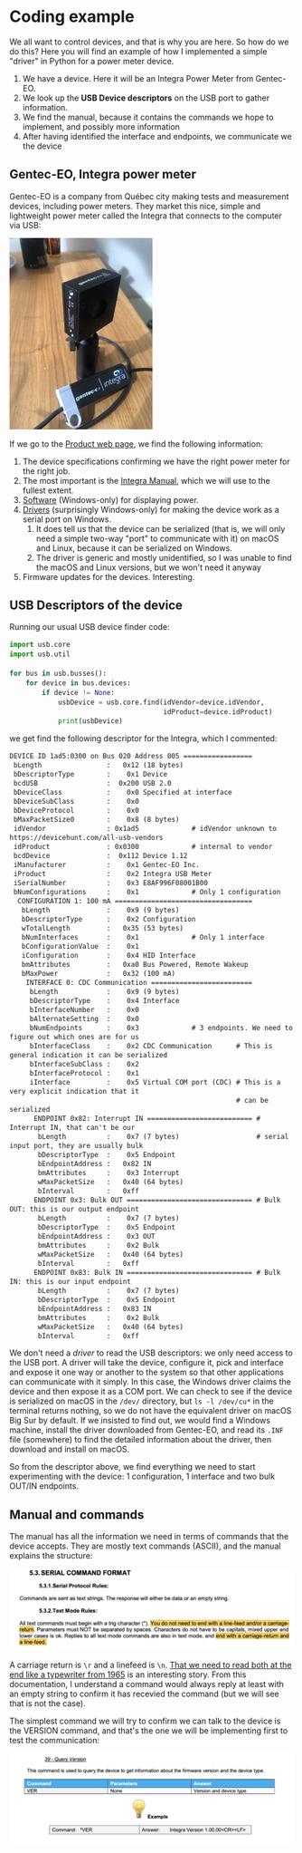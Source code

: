 # Coding example

We all want to control devices, and that is why you are here. So how do we do this? Here you will find an example of how I implemented a simple "driver" in Python for a power meter device.

1. We have a device.  Here it will be an Integra Power Meter from Gentec-EO.
2. We look up the **USB Device descriptors** on the USB port to gather information.
3. We find the manual, because it contains the commands we hope to implement, and possibly more information
4. After having identified the interface and endpoints, we communicate we the device



## Gentec-EO, Integra power meter

Gentec-EO is a company from Québec city making tests and measurement devices, including power meters. They market this nice, simple and lightweight power meter called the Integra that connects to the computer via USB:

<img src="README.assets/integra.png" alt="integra" style="zoom:33%;" />

If we go to the [Product web page](https://www.gentec-eo.com/products/up19k-15s-h5-d0), we find the following information:

1. The device specifications confirming we have the right power meter for the right job.
2. The most important is the [Integra Manual](https://downloads.gentec-eo.com/prod/48fcf131/203008-Manual-Integra-V3.3.pdf), which we will use to the fullest extent.
3. [Software](https://downloads.gentec-eo.com/prod/694fceed/PC-Gentec-EO-V2.01.12.exe) (Windows-only) for displaying power.
4. [Drivers](https://downloads.gentec-eo.com/prod/15d21605/Gentec-EO-Drivers-V2.00.00.exe) (surprisingly Windows-only) for making the device work as a serial port on Windows.
   1. It does tell us that the device can be serialized (that is, we will only need a simple two-way "port" to communicate with it) on macOS and Linux, because it can be serialized on Windows.
   2. The driver is generic and mostly unidentified, so I was unable to find the macOS and Linux versions, but we won't need it anyway
5. Firmware updates for the devices.  Interesting.

## USB Descriptors of the device

Running our usual USB device finder code:

```python
import usb.core
import usb.util

for bus in usb.busses():
    for device in bus.devices:
        if device != None:
            usbDevice = usb.core.find(idVendor=device.idVendor, 
                                      idProduct=device.idProduct)
            print(usbDevice)

```

we get find the following descriptor for the Integra, which I commented:

```shell
DEVICE ID 1ad5:0300 on Bus 020 Address 005 =================
 bLength                :   0x12 (18 bytes)
 bDescriptorType        :    0x1 Device
 bcdUSB                 :  0x200 USB 2.0
 bDeviceClass           :    0x0 Specified at interface
 bDeviceSubClass        :    0x0
 bDeviceProtocol        :    0x0
 bMaxPacketSize0        :    0x8 (8 bytes)
 idVendor               : 0x1ad5             # idVendor unknown to https://devicehunt.com/all-usb-vendors
 idProduct              : 0x0300             # internal to vendor
 bcdDevice              :  0x112 Device 1.12
 iManufacturer          :    0x1 Gentec-EO Inc.            
 iProduct               :    0x2 Integra USB Meter
 iSerialNumber          :    0x3 E8AF996F08001B00
 bNumConfigurations     :    0x1             # Only 1 configuration
  CONFIGURATION 1: 100 mA ==================================
   bLength              :    0x9 (9 bytes)
   bDescriptorType      :    0x2 Configuration
   wTotalLength         :   0x35 (53 bytes)
   bNumInterfaces       :    0x1             # Only 1 interface
   bConfigurationValue  :    0x1
   iConfiguration       :    0x4 HID Interface
   bmAttributes         :   0xa0 Bus Powered, Remote Wakeup
   bMaxPower            :   0x32 (100 mA)
    INTERFACE 0: CDC Communication =========================
     bLength            :    0x9 (9 bytes)
     bDescriptorType    :    0x4 Interface
     bInterfaceNumber   :    0x0
     bAlternateSetting  :    0x0
     bNumEndpoints      :    0x3             # 3 endpoints. We need to figure out which ones are for us
     bInterfaceClass    :    0x2 CDC Communication      # This is general indication it can be serialized
     bInterfaceSubClass :    0x2
     bInterfaceProtocol :    0x1
     iInterface         :    0x5 Virtual COM port (CDC) # This is a very explicit indication that it 
                                                        # can be serialized
      ENDPOINT 0x82: Interrupt IN ========================== # Interrupt IN, that can't be our 
       bLength          :    0x7 (7 bytes)                   # serial input port, they are usually bulk
       bDescriptorType  :    0x5 Endpoint
       bEndpointAddress :   0x82 IN
       bmAttributes     :    0x3 Interrupt
       wMaxPacketSize   :   0x40 (64 bytes)
       bInterval        :   0xff
      ENDPOINT 0x3: Bulk OUT =============================== # Bulk OUT: this is our output endpoint
       bLength          :    0x7 (7 bytes)
       bDescriptorType  :    0x5 Endpoint
       bEndpointAddress :    0x3 OUT
       bmAttributes     :    0x2 Bulk
       wMaxPacketSize   :   0x40 (64 bytes)
       bInterval        :   0xff
      ENDPOINT 0x83: Bulk IN =============================== # Bulk IN: this is our input endpoint
       bLength          :    0x7 (7 bytes)
       bDescriptorType  :    0x5 Endpoint
       bEndpointAddress :   0x83 IN
       bmAttributes     :    0x2 Bulk
       wMaxPacketSize   :   0x40 (64 bytes)
       bInterval        :   0xff

```

We don't need a *driver* to read the USB descriptors: we only need access to the USB port. A driver will take the device, configure it, pick and interface and expose it one way or another to the system so that other applications can communicate with it simply.  In this case, the Windows driver claims the device and then expose it as a COM port. We can check to see if the device is serialized on macOS in the `/dev/` directory, but `ls -l /dev/cu*` in the terminal returns nothing, so we do not have the equivalent driver on macOS Big Sur by default. If we insisted to find out, we would find a Windows machine, install the driver downloaded from Gentec-EO, and read its `.INF` file (somewhere) to find the detailed information about the driver, then download and install on macOS.

So from the descriptor above, we find everything we need to start experimenting with the device: 1 configuration, 1 interface and two bulk OUT/IN endpoints.

## Manual and commands

The manual has all the information we need in terms of commands that the device accepts.  They are mostly text commands (ASCII), and the manual explains the structure:

![image-20210423113954823](README.assets/image-20210423113954823.png)

A carriage return is `\r` and a linefeed is `\n`.  [That we need to read both at the end like a typewriter from 1965](https://www.hanselman.com/blog/carriage-returns-and-line-feeds-will-ultimately-bite-you-some-git-tips) is an interesting story. From this documentation, I understand a command would always reply at least with an empty string to confirm it has recevied the command (but we will see that is not the case).

  The simplest command we will try to confirm we can talk to the device is the VERSION command, and that's the one we will be implementing first to test the communication:

![image-20210423112830851](README.assets/image-20210423112830851.png)



